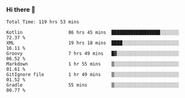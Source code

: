 ### Hi there 👋

<!--START_SECTION:waka-->

```text
Total Time: 119 hrs 53 mins

Kotlin                 86 hrs 45 mins  ██████████████████░░░░░░░   72.37 %
XML                    19 hrs 18 mins  ████░░░░░░░░░░░░░░░░░░░░░   16.11 %
Groovy                 7 hrs 49 mins   █▓░░░░░░░░░░░░░░░░░░░░░░░   06.52 %
Markdown               1 hr 55 mins    ▒░░░░░░░░░░░░░░░░░░░░░░░░   01.61 %
GitIgnore file         1 hr 49 mins    ▒░░░░░░░░░░░░░░░░░░░░░░░░   01.52 %
Gradle                 55 mins         ▒░░░░░░░░░░░░░░░░░░░░░░░░   00.77 %
```

<!--END_SECTION:waka-->

<!--
**AndroidLion48/AndroidLion48** is a ✨ _special_ ✨ repository because its `README.md` (this file) appears on your GitHub profile.

Here are some ideas to get you started:

- 🔭 I’m currently working on becoming a full time professional software developer for Android Mobile Applications
- 🌱 I’m currently learning Kotlin, Jetpack Compose, and Android Studio.
- 👯 I’m looking to collaborate on Mobile Applications
- 🤔 I’m looking for help with career advancement.
- 💬 Ask me about my journey in entering the Software Development Industry
- 📫 How to reach me: Here
- 😄 Pronouns: Him
- ⚡ Fun fact: Something
-->
